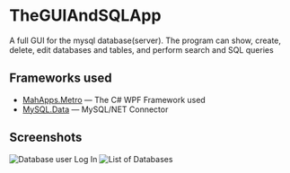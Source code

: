# TheGUIAndSQLApp
A full GUI for the mysql database(server). 
The program can show, create, delete, edit databases and tables, and perform search and SQL queries

## Frameworks used
* [MahApps.Metro](https://github.com/MahApps/MahApps.Metro) — The C# WPF Framework used
* [MySQL.Data](https://dev.mysql.com/downloads/connector/net/6.10.html) — MySQL/NET Connector

## Screenshots

![Database user Log In](https://image.ibb.co/cWsXJK/sqlgui_1.png)
![List of Databases](https://image.ibb.co/ckM3Qz/sqlgui_2.png)
